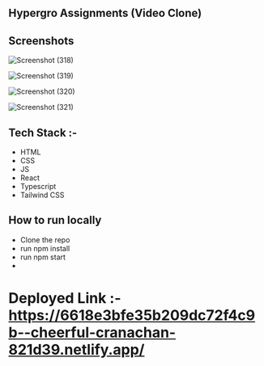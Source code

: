 ## Hypergro Assignments (Video Clone)

## Screenshots


![Screenshot (318)](https://github.com/UmerAhmad9126/hypergro-assignments/assets/107202480/5000feed-0382-4936-8f8b-6f0a1b3868f1)

![Screenshot (319)](https://github.com/UmerAhmad9126/hypergro-assignments/assets/107202480/599c47a2-9a61-434e-b099-44571c977b84)

![Screenshot (320)](https://github.com/UmerAhmad9126/hypergro-assignments/assets/107202480/9505aa6d-a649-41b4-b42a-04eea3f86b83)

![Screenshot (321)](https://github.com/UmerAhmad9126/hypergro-assignments/assets/107202480/ba4c14db-7767-42c1-8041-4ef96a27dbd5)

## Tech Stack :-

   - HTML
   - CSS
   - JS
   - React
   - Typescript
   - Tailwind CSS

## How to run locally

- Clone the repo
- run npm install
- run npm start
- 

# Deployed Link :- https://6618e3bfe35b209dc72f4c9b--cheerful-cranachan-821d39.netlify.app/
